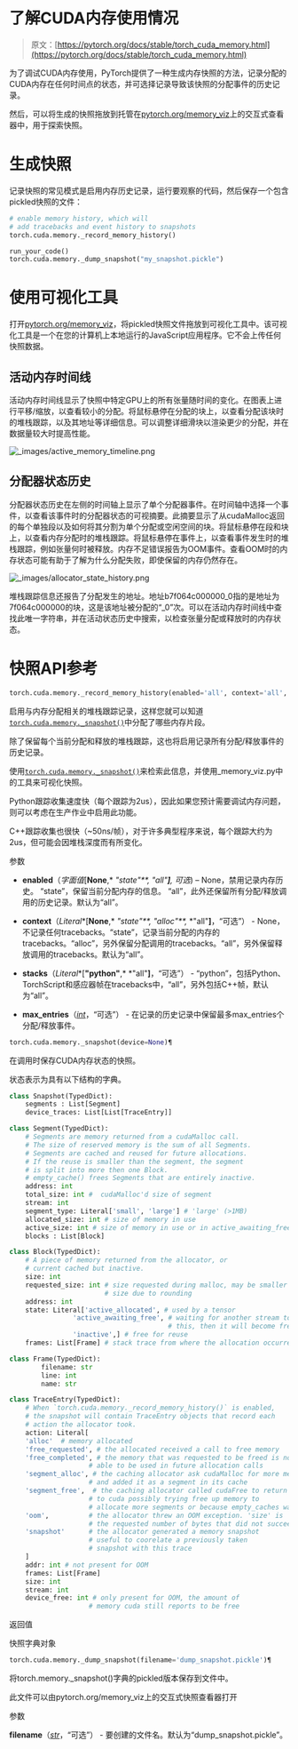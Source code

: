 # 了解CUDA内存使用情况

> 原文：[https://pytorch.org/docs/stable/torch_cuda_memory.html](https://pytorch.org/docs/stable/torch_cuda_memory.html)

为了调试CUDA内存使用，PyTorch提供了一种生成内存快照的方法，记录分配的CUDA内存在任何时间点的状态，并可选择记录导致该快照的分配事件的历史记录。

然后，可以将生成的快照拖放到托管在[pytorch.org/memory_viz](https://pytorch.org/memory_viz)上的交互式查看器中，用于探索快照。

# 生成快照

记录快照的常见模式是启用内存历史记录，运行要观察的代码，然后保存一个包含pickled快照的文件：

```py
# enable memory history, which will
# add tracebacks and event history to snapshots
torch.cuda.memory._record_memory_history()

run_your_code()
torch.cuda.memory._dump_snapshot("my_snapshot.pickle") 
```

# 使用可视化工具

打开[pytorch.org/memory_viz](https://pytorch.org/memory_viz)，将pickled快照文件拖放到可视化工具中。该可视化工具是一个在您的计算机上本地运行的JavaScript应用程序。它不会上传任何快照数据。

## 活动内存时间线

活动内存时间线显示了快照中特定GPU上的所有张量随时间的变化。在图表上进行平移/缩放，以查看较小的分配。将鼠标悬停在分配的块上，以查看分配该块时的堆栈跟踪，以及其地址等详细信息。可以调整详细滑块以渲染更少的分配，并在数据量较大时提高性能。

![_images/active_memory_timeline.png](../Images/eed5d13530c32a9ffc147fbef83865d2.png)

## 分配器状态历史

分配器状态历史在左侧的时间轴上显示了单个分配器事件。在时间轴中选择一个事件，以查看该事件时的分配器状态的可视摘要。此摘要显示了从cudaMalloc返回的每个单独段以及如何将其分割为单个分配或空闲空间的块。将鼠标悬停在段和块上，以查看内存分配时的堆栈跟踪。将鼠标悬停在事件上，以查看事件发生时的堆栈跟踪，例如张量何时被释放。内存不足错误报告为OOM事件。查看OOM时的内存状态可能有助于了解为什么分配失败，即使保留的内存仍然存在。

![_images/allocator_state_history.png](../Images/330e9ea5e1c7c9cf54145afa5cde9d6e.png)

堆栈跟踪信息还报告了分配发生的地址。地址b7f064c000000_0指的是地址为7f064c000000的块，这是该地址被分配的“_0”次。可以在活动内存时间线中查找此唯一字符串，并在活动状态历史中搜索，以检查张量分配或释放时的内存状态。

# 快照API参考

```py
torch.cuda.memory._record_memory_history(enabled='all', context='all', stacks='all', max_entries=9223372036854775807, device=None)¶
```

启用与内存分配相关的堆栈跟踪记录，这样您就可以知道[`torch.cuda.memory._snapshot()`](#torch.cuda.memory._snapshot "torch.cuda.memory._snapshot")中分配了哪些内存片段。

除了保留每个当前分配和释放的堆栈跟踪，这也将启用记录所有分配/释放事件的历史记录。

使用[`torch.cuda.memory._snapshot()`](#torch.cuda.memory._snapshot "torch.cuda.memory._snapshot")来检索此信息，并使用_memory_viz.py中的工具来可视化快照。

Python跟踪收集速度快（每个跟踪为2us），因此如果您预计需要调试内存问题，则可以考虑在生产作业中启用此功能。

C++跟踪收集也很快（~50ns/帧），对于许多典型程序来说，每个跟踪大约为2us，但可能会因堆栈深度而有所变化。

参数

+   **enabled**（*字面值*[**None**,* *"state"**,* *"all"**]**,* *可选*) – None，禁用记录内存历史。 “state”，保留当前分配内存的信息。 “all”，此外还保留所有分配/释放调用的历史记录。默认为“all”。

+   **context**（*Literal**[**None**,* *"state"**,* *"alloc"**,* *"all"**]**，“可选”） - None，不记录任何tracebacks。“state”，记录当前分配的内存的tracebacks。“alloc”，另外保留分配调用的tracebacks。“all”，另外保留释放调用的tracebacks。默认为“all”。

+   **stacks**（*Literal**[**"python"**,* *"all"**]**，“可选”） - “python”，包括Python、TorchScript和感应器帧在tracebacks中，“all”，另外包括C++帧，默认为“all”。

+   **max_entries**（[*int*](https://docs.python.org/3/library/functions.html#int)，“可选”） - 在记录的历史记录中保留最多max_entries个分配/释放事件。

```py
torch.cuda.memory._snapshot(device=None)¶
```

在调用时保存CUDA内存状态的快照。

状态表示为具有以下结构的字典。

```py
class Snapshot(TypedDict):
    segments : List[Segment]
    device_traces: List[List[TraceEntry]]

class Segment(TypedDict):
    # Segments are memory returned from a cudaMalloc call.
    # The size of reserved memory is the sum of all Segments.
    # Segments are cached and reused for future allocations.
    # If the reuse is smaller than the segment, the segment
    # is split into more then one Block.
    # empty_cache() frees Segments that are entirely inactive.
    address: int
    total_size: int #  cudaMalloc'd size of segment
    stream: int
    segment_type: Literal['small', 'large'] # 'large' (>1MB)
    allocated_size: int # size of memory in use
    active_size: int # size of memory in use or in active_awaiting_free state
    blocks : List[Block]

class Block(TypedDict):
    # A piece of memory returned from the allocator, or
    # current cached but inactive.
    size: int
    requested_size: int # size requested during malloc, may be smaller than
                        # size due to rounding
    address: int
    state: Literal['active_allocated', # used by a tensor
                'active_awaiting_free', # waiting for another stream to finish using
                                        # this, then it will become free
                'inactive',] # free for reuse
    frames: List[Frame] # stack trace from where the allocation occurred

class Frame(TypedDict):
        filename: str
        line: int
        name: str

class TraceEntry(TypedDict):
    # When `torch.cuda.memory._record_memory_history()` is enabled,
    # the snapshot will contain TraceEntry objects that record each
    # action the allocator took.
    action: Literal[
    'alloc'  # memory allocated
    'free_requested', # the allocated received a call to free memory
    'free_completed', # the memory that was requested to be freed is now
                    # able to be used in future allocation calls
    'segment_alloc', # the caching allocator ask cudaMalloc for more memory
                    # and added it as a segment in its cache
    'segment_free',  # the caching allocator called cudaFree to return memory
                    # to cuda possibly trying free up memory to
                    # allocate more segments or because empty_caches was called
    'oom',          # the allocator threw an OOM exception. 'size' is
                    # the requested number of bytes that did not succeed
    'snapshot'      # the allocator generated a memory snapshot
                    # useful to coorelate a previously taken
                    # snapshot with this trace
    ]
    addr: int # not present for OOM
    frames: List[Frame]
    size: int
    stream: int
    device_free: int # only present for OOM, the amount of
                    # memory cuda still reports to be free 
```

返回值

快照字典对象

```py
torch.cuda.memory._dump_snapshot(filename='dump_snapshot.pickle')¶
```

将torch.memory._snapshot()字典的pickled版本保存到文件中。

此文件可以由pytorch.org/memory_viz上的交互式快照查看器打开

参数

**filename**（[*str*](https://docs.python.org/3/library/stdtypes.html#str)，“可选”） - 要创建的文件名。默认为“dump_snapshot.pickle”。
